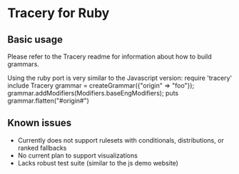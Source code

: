 # Tracery for Ruby

## Basic usage

Please refer to the Tracery readme for information about how to build grammars.

Using the ruby port is very similar to the Javascript version:
    require 'tracery'
	include Tracery
    grammar = createGrammar({"origin" => "foo"});
	grammar.addModifiers(Modifiers.baseEngModifiers);
	puts grammar.flatten("#origin#")

## Known issues

* Currently does not support rulesets with conditionals, distributions, or ranked fallbacks
* No current plan to support visualizations
* Lacks robust test suite (similar to the js demo website)